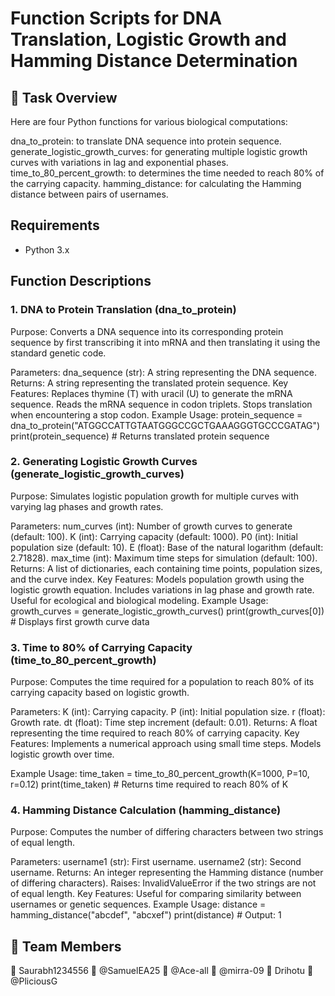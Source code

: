 # Function Scripts for DNA Translation, Logistic Growth and Hamming Distance Determination

## 📌 Task Overview
Here are four Python functions for various biological computations:

dna_to_protein: to translate DNA sequence into protein sequence.
generate_logistic_growth_curves: for generating multiple logistic growth curves with variations in lag and exponential phases.
time_to_80_percent_growth: to determines the time needed to reach 80% of the carrying capacity.
hamming_distance: for calculating the Hamming distance between pairs of usernames.

## Requirements
 - Python 3.x
## Function Descriptions
### 1. DNA to Protein Translation (dna_to_protein)
Purpose: Converts a DNA sequence into its corresponding protein sequence by first transcribing it into mRNA and then translating it using the standard genetic code.

Parameters:
dna_sequence (str): A string representing the DNA sequence.
Returns:
A string representing the translated protein sequence.
Key Features:
Replaces thymine (T) with uracil (U) to generate the mRNA sequence.
Reads the mRNA sequence in codon triplets.
Stops translation when encountering a stop codon.
Example Usage:
protein_sequence = dna_to_protein("ATGGCCATTGTAATGGGCCGCTGAAAGGGTGCCCGATAG")
print(protein_sequence)  # Returns translated protein sequence
### 2. Generating Logistic Growth Curves (generate_logistic_growth_curves)
Purpose: Simulates logistic population growth for multiple curves with varying lag phases and growth rates.

Parameters:
num_curves (int): Number of growth curves to generate (default: 100).
K (int): Carrying capacity (default: 1000).
P0 (int): Initial population size (default: 10).
E (float): Base of the natural logarithm (default: 2.71828).
max_time (int): Maximum time steps for simulation (default: 100).
Returns:
A list of dictionaries, each containing time points, population sizes, and the curve index.
Key Features:
Models population growth using the logistic growth equation.
Includes variations in lag phase and growth rate.
Useful for ecological and biological modeling.
Example Usage:
growth_curves = generate_logistic_growth_curves()
print(growth_curves[0])  # Displays first growth curve data

### 3. Time to 80% of Carrying Capacity (time_to_80_percent_growth)
Purpose: Computes the time required for a population to reach 80% of its carrying capacity based on logistic growth.

Parameters:
K (int): Carrying capacity.
P (int): Initial population size.
r (float): Growth rate.
dt (float): Time step increment (default: 0.01).
Returns:
A float representing the time required to reach 80% of carrying capacity.
Key Features:
Implements a numerical approach using small time steps.
Models logistic growth over time.

Example Usage:
time_taken = time_to_80_percent_growth(K=1000, P=10, r=0.12)
print(time_taken)  # Returns time required to reach 80% of K

### 4. Hamming Distance Calculation (hamming_distance)
Purpose: Computes the number of differing characters between two strings of equal length.

Parameters:
username1 (str): First username.
username2 (str): Second username.
Returns:
An integer representing the Hamming distance (number of differing characters).
Raises:
InvalidValueError if the two strings are not of equal length.
Key Features:
Useful for comparing similarity between usernames or genetic sequences.
Example Usage:
distance = hamming_distance("abcdef", "abcxef")
print(distance)  # Output: 1
## 📌 Team Members
👤 Saurabh1234556
👤 @SamuelEA25
👤 @Ace-all
👤 @mirra-09
👤 Drihotu
👤 @PliciousG
